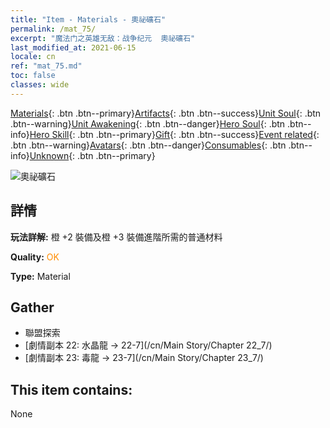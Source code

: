 ```yaml
---
title: "Item - Materials - 奧祕礦石"
permalink: /mat_75/
excerpt: "魔法门之英雄无敌：战争纪元  奧祕礦石"
last_modified_at: 2021-06-15
locale: cn
ref: "mat_75.md"
toc: false
classes: wide
---
```

 [Materials](/ItemsCN/){: .btn .btn--primary}[Artifacts](/ItemsCN/Artifacts/){: .btn .btn--success}[Unit Soul](/ItemsCN/UnitSoul/){: .btn .btn--warning}[Unit Awakening](/ItemsCN/UnitAwakening/){: .btn .btn--danger}[Hero Soul](/ItemsCN/HeroSoul/){: .btn .btn--info}[Hero Skill](/ItemsCN/HeroSkill/){: .btn .btn--primary}[Gift](/ItemsCN/Gift/){: .btn .btn--success}[Event related](/ItemsCN/Events/){: .btn .btn--warning}[Avatars](/ItemsCN/Avatars/){: .btn .btn--danger}[Consumables](/ItemsCN/Consumables/){: .btn .btn--info}[Unknown](/ItemsCN/Unknown/){: .btn .btn--primary}

 ![奧祕礦石](/images/t/i_cailiao_kuangshi3.png)

## 詳情
 **玩法詳解:** 橙 +2 裝備及橙 +3 裝備進階所需的普通材料

 **Quality:** <span style="color: #FF8C00">OK</span>

 **Type:** Material

## Gather

*    聯盟探索 
*    [劇情副本 22: 水晶龍 -> 22-7](/cn/Main Story/Chapter 22_7/) 
*    [劇情副本 23: 毒龍 -> 23-7](/cn/Main Story/Chapter 23_7/) 

## This item contains:

  None

